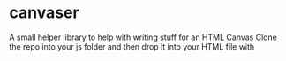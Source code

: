 canvaser
========

A small helper library to help with writing stuff for an HTML Canvas
Clone the repo into your js folder and then drop it into your HTML file with
<script type="text/javascript" src="js/canvaser/canvaser.js"></script>
